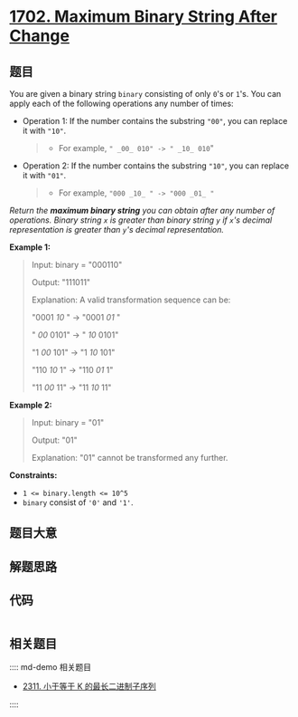 # [1702. Maximum Binary String After Change](https://leetcode.com/problems/maximum-binary-string-after-change/)

## 题目

You are given a binary string `binary` consisting of only `0`'s or `1`'s. You
can apply each of the following operations any number of times:

- Operation 1: If the number contains the substring `"00"`, you can replace it with `"10"`.
  > - For example, `" _00_ 010" -> " _10_ 010`"
- Operation 2: If the number contains the substring `"10"`, you can replace it with `"01"`.
  > - For example, `"000 _10_ " -> "000 _01_ "`

_Return the **maximum binary string** you can obtain after any number of
operations. Binary string `x` is greater than binary string `y` if `x`'s
decimal representation is greater than `y`'s decimal representation._

**Example 1:**

> Input: binary = "000110"
>
> Output: "111011"
>
> Explanation: A valid transformation sequence can be:
>
> "0001 _10_ " -> "0001 _01_ "
>
> " _00_ 0101" -> " _10_ 0101"
>
> "1 _00_ 101" -> "1 _10_ 101"
>
> "110 _10_ 1" -> "110 _01_ 1"
>
> "11 _00_ 11" -> "11 _10_ 11"

**Example 2:**

> Input: binary = "01"
>
> Output: "01"
>
> Explanation: "01" cannot be transformed any further.

**Constraints:**

- `1 <= binary.length <= 10^5`
- `binary` consist of `'0'` and `'1'`.

## 题目大意

## 解题思路

## 代码

```javascript

```

## 相关题目

:::: md-demo 相关题目

- [2311. 小于等于 K 的最长二进制子序列](https://leetcode.com/problems/longest-binary-subsequence-less-than-or-equal-to-k)

::::
